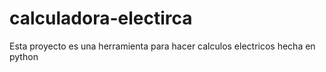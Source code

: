 # calculadora-electirca

Esta proyecto es una herramienta para hacer calculos electricos hecha en python 
